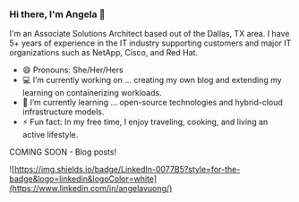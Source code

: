 ### Hi there, I'm Angela 👋

I'm an Associate Solutions Architect based out of the Dallas, TX area. I have 5+ years of experience in the IT industry supporting customers and major IT organizations such as NetApp, Cisco, and Red Hat.

- 😄  Pronouns: She/Her/Hers
- 💻  I’m currently working on ... creating my own blog and extending my learning on containerizing workloads.
- 🌱  I’m currently learning ... open-source technologies and hybrid-cloud infrastructure models.
- ⚡ Fun fact: In my free time, I enjoy traveling, cooking, and living an active lifestyle.

COMING SOON - Blog posts!

<!--
**angelavuong/angelavuong** is a ✨ _special_ ✨ repository because its `README.md` (this file) appears on your GitHub profile.

Here are some ideas to get you started:

- 🔭 I’m currently working on ...
- 🌱 I’m currently learning ...
- 👯 I’m looking to collaborate on ...
- 🤔 I’m looking for help with ...
- 💬 Ask me about ...
- 📫 How to reach me: ...
- 😄 Pronouns: ...
- ⚡ Fun fact: ...
-->

<!-- Connect with me via LinkedIn:  -->
![https://img.shields.io/badge/LinkedIn-0077B5?style=for-the-badge&logo=linkedin&logoColor=white](https://www.linkedin.com/in/angelavuong/)


